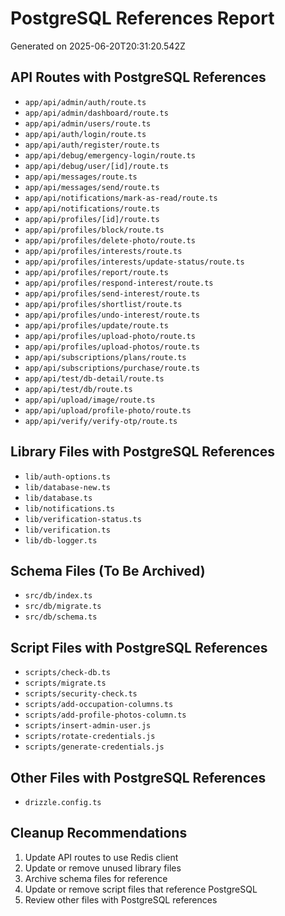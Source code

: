 # PostgreSQL References Report

Generated on 2025-06-20T20:31:20.542Z

## API Routes with PostgreSQL References

- `app/api/admin/auth/route.ts`
- `app/api/admin/dashboard/route.ts`
- `app/api/admin/users/route.ts`
- `app/api/auth/login/route.ts`
- `app/api/auth/register/route.ts`
- `app/api/debug/emergency-login/route.ts`
- `app/api/debug/user/[id]/route.ts`
- `app/api/messages/route.ts`
- `app/api/messages/send/route.ts`
- `app/api/notifications/mark-as-read/route.ts`
- `app/api/notifications/route.ts`
- `app/api/profiles/[id]/route.ts`
- `app/api/profiles/block/route.ts`
- `app/api/profiles/delete-photo/route.ts`
- `app/api/profiles/interests/route.ts`
- `app/api/profiles/interests/update-status/route.ts`
- `app/api/profiles/report/route.ts`
- `app/api/profiles/respond-interest/route.ts`
- `app/api/profiles/send-interest/route.ts`
- `app/api/profiles/shortlist/route.ts`
- `app/api/profiles/undo-interest/route.ts`
- `app/api/profiles/update/route.ts`
- `app/api/profiles/upload-photo/route.ts`
- `app/api/profiles/upload-photos/route.ts`
- `app/api/subscriptions/plans/route.ts`
- `app/api/subscriptions/purchase/route.ts`
- `app/api/test/db-detail/route.ts`
- `app/api/test/db/route.ts`
- `app/api/upload/image/route.ts`
- `app/api/upload/profile-photo/route.ts`
- `app/api/verify/verify-otp/route.ts`

## Library Files with PostgreSQL References

- `lib/auth-options.ts`
- `lib/database-new.ts`
- `lib/database.ts`
- `lib/notifications.ts`
- `lib/verification-status.ts`
- `lib/verification.ts`
- `lib/db-logger.ts`

## Schema Files (To Be Archived)

- `src/db/index.ts`
- `src/db/migrate.ts`
- `src/db/schema.ts`

## Script Files with PostgreSQL References

- `scripts/check-db.ts`
- `scripts/migrate.ts`
- `scripts/security-check.ts`
- `scripts/add-occupation-columns.ts`
- `scripts/add-profile-photos-column.ts`
- `scripts/insert-admin-user.js`
- `scripts/rotate-credentials.js`
- `scripts/generate-credentials.js`

## Other Files with PostgreSQL References

- `drizzle.config.ts`

## Cleanup Recommendations

1. Update API routes to use Redis client
2. Update or remove unused library files
3. Archive schema files for reference
4. Update or remove script files that reference PostgreSQL
5. Review other files with PostgreSQL references
